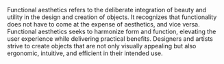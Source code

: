 
Functional aesthetics refers to the deliberate integration of beauty and utility in the design and creation of objects. It recognizes that functionality does not have to come at the expense of aesthetics, and vice versa. Functional aesthetics seeks to harmonize form and function, elevating the user experience while delivering practical benefits. Designers and artists strive to create objects that are not only visually appealing but also ergonomic, intuitive, and efficient in their intended use.

